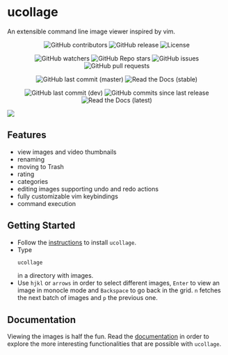 # ucollage
An extensible command line image viewer inspired by vim.

<p align="center">
  <img alt="GitHub contributors" src="https://img.shields.io/github/contributors/ckardaris/ucollage">
  <img alt="GitHub release" src="https://img.shields.io/github/v/release/ckardaris/ucollage">
  <img alt="License" src="https://img.shields.io/github/license/ckardaris/ucollage">
</p>
<p align="center">
 <img alt="GitHub watchers" src="https://img.shields.io/github/watchers/ckardaris/ucollage">
 <img alt="GitHub Repo stars" src="https://img.shields.io/github/stars/ckardaris/ucollage">
 <img alt="GitHub issues" src="https://img.shields.io/github/issues/ckardaris/ucollage">
 <img alt="GitHub pull requests" src="https://img.shields.io/github/issues-pr/ckardaris/ucollage">
</p>
<p align="center">
  <img alt="GitHub last commit (master)" src="https://img.shields.io/github/last-commit/ckardaris/ucollage/master?label=last%20commit%20%28master%29">
  <img alt="Read the Docs (stable)" src="https://img.shields.io/readthedocs/ucollage/stable?label=docs%20%28stable%29">
</p>
<p align="center">
  <img alt="GitHub last commit (dev)" src="https://img.shields.io/github/last-commit/ckardaris/ucollage/dev?label=last%20commit%20%28dev%29">
  <img alt="GitHub commits since last release" src="https://img.shields.io/github/commits-since/ckardaris/ucollage/latest/dev">
  <img alt="Read the Docs (latest)" src="https://img.shields.io/readthedocs/ucollage/latest?label=docs%20%28latest%29">
</p>

![](https://i.imgur.com/zWyhZXB.png)


## Features
- view images and video thumbnails
- renaming
- moving to Trash
- rating
- categories
- editing images supporting undo and redo actions
- fully customizable vim keybindings
- command execution

## Getting Started
- Follow the
  [instructions](https://ucollage.readthedocs.io/en/stable/install.html) to
  install `ucollage`.
- Type
  ```bash
  ucollage
  ```
  in a directory with images.
- Use `hjkl` or `arrows` in order to select different images, `Enter` to view
  an image in monocle mode and `Backspace` to go back in the grid. `n` fetches
  the next batch of images and `p` the previous one.

## Documentation
Viewing the images is half the fun. Read the
[documentation](https://ucollage.readthedocs.io/en/stable) in order to explore the more
interesting functionalities that are possible with `ucollage`.
